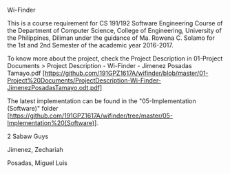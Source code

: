 Wi-Finder


This is a course requirement for CS 191/192 Software Engineering Course of the Department of Computer Science, College of Engineering, University of the Philippines, Diliman under the guidance of Ma. Rowena C. Solamo for the 1st and 2nd Semester of the academic year 2016-2017.


To know more about the project, check the Project Description in 01-Project Documents > Project Description - Wi-Finder - Jimenez Posadas Tamayo.pdf [https://github.com/191GPZ1617A/wifinder/blob/master/01-Project%20Documents/ProjectDescription-Wi-Finder-JimenezPosadasTamayo.odt.pdf]

The latest implementation can be found in the "05-Implementation (Software)" folder [https://github.com/191GPZ1617A/wifinder/tree/master/05-Implementation%20(Software)].

2 Sabaw Guys


Jimenez, Zechariah

Posadas, Miguel Luis